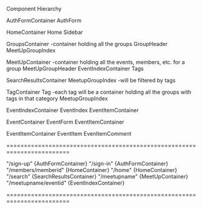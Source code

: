 Component Hierarchy

AuthFormContainer
  AuthForm

HomeContainer
  Home
  Sidebar

GroupsContainer -container holding all the groups
  GroupHeader
  MeetUpGroupIndex

MeetUpContainer -container holding all the events, members, etc. for a group
  MeetUpGroupHeader
  EventIndexContainer
  Tags

SearchResultsContainer
  MeetupGroupIndex -will be filtered by tags

TagContainer
  Tag -each tag will be a container holding all the groups with tags in that category
    MeetupGroupIndex

EventIndexContainer
  EventIndex
  EventItemContainer

EventContainer
  EventForm
  EventItemContainer

EventItemContainer
  EventItem
  EvenItemComment


========================================================================

"/sign-up"                      {AuthFormContainer}
"/sign-in"                      {AuthFormContainer}
"/members/memberid"             {HomeContainer}
"/home"                         {HomeContainer}
"/search"                       {SearchResultsContainer}
"/meetupname"                   {MeetUpContainer}
"/meetupname/eventid"           {EventIndexContainer}

========================================================================
